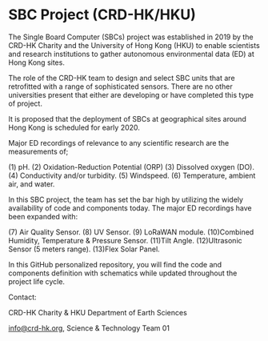 # SBC Project (CRD-HK/HKU)

The Single Board Computer (SBCs) project was established in 2019 by the CRD-HK Charity and the University of Hong Kong (HKU) to enable scientists and research institutions to gather autonomous environmental data (ED) at Hong Kong sites.

The role of the CRD-HK team to design and select SBC units that are retrofitted with a range of sophisticated sensors. There are no other universities present that either are developing or have completed this type of project.  

It is proposed that the deployment of SBCs at geographical sites around Hong Kong is scheduled for early 2020. 

Major ED recordings of relevance to any scientific research are the measurements of; 

(1) pH.
(2) Oxidation-Reduction Potential (ORP)
(3) Dissolved oxygen (DO). 
(4) Conductivity and/or turbidity.
(5) Windspeed.
(6) Temperature, ambient air, and water.

In this SBC project, the team has set the bar high by utilizing the widely availability of code and components today. The major ED recordings have been expanded with:


(7) Air Quality Sensor.
(8) UV Sensor.
(9) LoRaWAN module.
(10)Combined Humidity, Temperature & Pressure Sensor.
(11)Tilt Angle.
(12)Ultrasonic Sensor (5 meters range).
(13)Flex Solar Panel.

In this GitHub personalized repository, you will find the code and components definition with schematics while updated throughout the project life cycle.

Contact:

CRD-HK Charity & HKU Department of Earth Sciences

info@crd-hk.org, Science & Technology Team 01 

 



 

